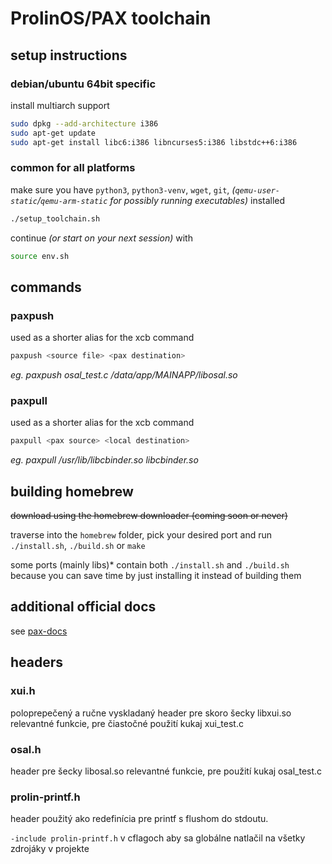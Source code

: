 # ProlinOS/PAX toolchain

## setup instructions
### debian/ubuntu 64bit specific
install multiarch support
```bash
sudo dpkg --add-architecture i386
sudo apt-get update
sudo apt-get install libc6:i386 libncurses5:i386 libstdc++6:i386
```

### common for all platforms
make sure you have `python3`, `python3-venv`, `wget`, `git`, *(`qemu-user-static`/`qemu-arm-static` for possibly running executables)* installed

```bash
./setup_toolchain.sh
```

continue *(or start on your next session)* with
```bash
source env.sh
```

## commands
### paxpush
used as a shorter alias for the xcb command
```bash
paxpush <source file> <pax destination>
```
*eg. paxpush osal_test.c /data/app/MAINAPP/libosal.so*

### paxpull
used as a shorter alias for the xcb command
```bash
paxpull <pax source> <local destination>
```
*eg. paxpull /usr/lib/libcbinder.so libcbinder.so*

## building homebrew
~~download using the homebrew downloader (coming soon or never)~~

traverse into the `homebrew` folder, pick your desired port and run `./install.sh`, `./build.sh` or `make`

some ports (mainly libs)* contain both `./install.sh` and `./build.sh` because you can save time by just installing it instead of building them

## additional official docs
see [pax-docs](https://github.com/370network/pax-s920/tree/main/pax-docs)

## headers

### xui.h
poloprepečený a ručne vyskladaný header pre skoro šecky libxui.so relevantné funkcie, pre čiastočné použití kukaj xui_test.c

### osal.h
header pre šecky libosal.so relevantné funkcie, pre použití kukaj osal_test.c

### prolin-printf.h
header použitý ako redefinícia pre printf s flushom do stdoutu.

`-include prolin-printf.h` v cflagoch aby sa globálne natlačil na všetky zdrojáky v projekte
